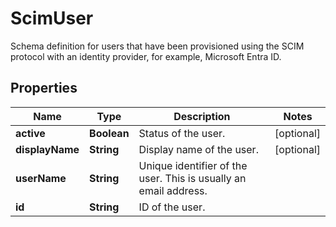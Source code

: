 

# ScimUser

Schema definition for users that have been provisioned using the SCIM protocol with an identity provider, for example, Microsoft Entra ID.
## Properties

Name | Type | Description | Notes
------------ | ------------- | ------------- | -------------
**active** | **Boolean** | Status of the user. |  [optional]
**displayName** | **String** | Display name of the user. |  [optional]
**userName** | **String** | Unique identifier of the user. This is usually an email address. | 
**id** | **String** | ID of the user. | 



